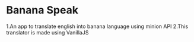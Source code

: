# Banana Speak
 1.An app to translate english into banana language using minion API 
 2.This translator is made using VanillaJS
